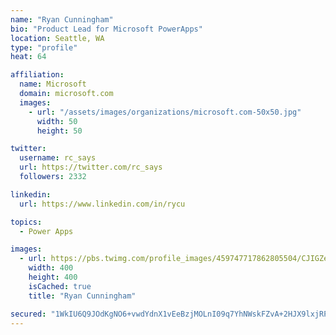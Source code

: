 ```yaml
---
name: "Ryan Cunningham"
bio: "Product Lead for Microsoft PowerApps"
location: Seattle, WA
type: "profile"
heat: 64

affiliation:
  name: Microsoft
  domain: microsoft.com
  images:
    - url: "/assets/images/organizations/microsoft.com-50x50.jpg"
      width: 50
      height: 50

twitter:
  username: rc_says
  url: https://twitter.com/rc_says
  followers: 2332

linkedin:
  url: https://www.linkedin.com/in/rycu

topics:
  - Power Apps

images:
  - url: https://pbs.twimg.com/profile_images/459747717862805504/CJIGZejd_400x400.png
    width: 400
    height: 400
    isCached: true
    title: "Ryan Cunningham"

secured: "1WkIU6Q9JOdKgNO6+vwdYdnX1vEeBzjMOLnI09q7YhNWskFZvA+2HJX9lxjRPSKbl/aRr7mrWIKdXsFGWZC8bjTFMNlrBqGbqht+CZ9hNxUNzbBT+Ha4FUzrGiYSxU0rDImrZBk+RsWupvYftZoRLm4UGQ0AQ3qcc49laX/0izW0hP2dDFK1DLVdasuOLlc9M9uCC0JUzdBAJ8cw7yXqDxqRSdd2PJjt1kG32nfs013siBWqjucWgKN77YridDXemu8tqB9xxGF1j4MRTJEnK/MV9riBUovx5ZFtwU4AxZcogH+wL6XWDPZMOsEFzZRY0n7aE/4F/Tbj0rIcOX5FQA7H3spsWx+kmVrZCU8jiqrwG7+Nc4EFHNlVeg6oAqqn5YYRjXg7W9dDcTvXSkMP/fvaj3Q/KEP38VKUg3Xdh4c=;fnxN91bzcnCjtbDqVqB42w=="
---
```



